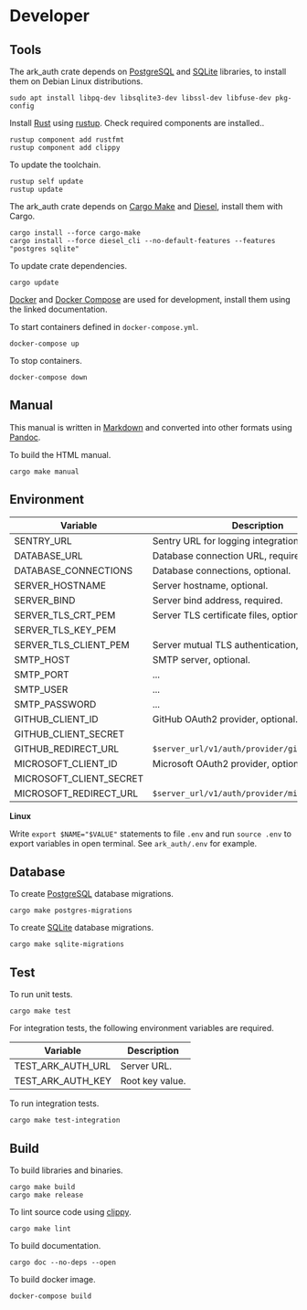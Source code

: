 # Developer

## Tools

The ark_auth crate depends on [PostgreSQL](https://www.postgresql.org/) and [SQLite](https://www.sqlite.org/index.html) libraries, to install them on Debian Linux distributions.

```shell
sudo apt install libpq-dev libsqlite3-dev libssl-dev libfuse-dev pkg-config
```

Install [Rust](https://www.rust-lang.org/) using [rustup](https://rustup.rs/). Check required components are installed..

```shell
rustup component add rustfmt
rustup component add clippy
```

To update the toolchain.

```shell
rustup self update
rustup update
```

The ark_auth crate depends on [Cargo Make](https://github.com/sagiegurari/cargo-make) and [Diesel](http://diesel.rs/), install them with Cargo.

```shell
cargo install --force cargo-make
cargo install --force diesel_cli --no-default-features --features "postgres sqlite"
```

To update crate dependencies.

```shell
cargo update
```

[Docker](https://docs.docker.com/install/) and [Docker Compose](https://docs.docker.com/compose/) are used for development, install them using the linked documentation.

To start containers defined in `docker-compose.yml`.

```shell
docker-compose up
```

To stop containers.

```shell
docker-compose down
```

## Manual

This manual is written in [Markdown](https://pandoc.org/MANUAL.html#pandocs-markdown) and converted into other formats using [Pandoc](https://pandoc.org/).

To build the HTML manual.

```shell
cargo make manual
```

## Environment

| Variable                | Description                                     |
| ----------------------- | ----------------------------------------------- |
| SENTRY_URL              | Sentry URL for logging integration, optional.   |
| DATABASE_URL            | Database connection URL, required.              |
| DATABASE_CONNECTIONS    | Database connections, optional.                 |
| SERVER_HOSTNAME         | Server hostname, optional.                      |
| SERVER_BIND             | Server bind address, required.                  |
| SERVER_TLS_CRT_PEM      | Server TLS certificate files, optional.         |
| SERVER_TLS_KEY_PEM      |                                                 |
| SERVER_TLS_CLIENT_PEM   | Server mutual TLS authentication, optional.     |
| SMTP_HOST               | SMTP server, optional.                          |
| SMTP_PORT               | ...                                             |
| SMTP_USER               | ...                                             |
| SMTP_PASSWORD           | ...                                             |
| GITHUB_CLIENT_ID        | GitHub OAuth2 provider, optional.               |
| GITHUB_CLIENT_SECRET    |                                                 |
| GITHUB_REDIRECT_URL     | `$server_url/v1/auth/provider/github/oauth2`    |
| MICROSOFT_CLIENT_ID     | Microsoft OAuth2 provider, optional.            |
| MICROSOFT_CLIENT_SECRET |                                                 |
| MICROSOFT_REDIRECT_URL  | `$server_url/v1/auth/provider/microsoft/oauth2` |

**Linux**

Write `export $NAME="$VALUE"` statements to file `.env` and run `source .env` to export variables in open terminal. See `ark_auth/.env` for example.

## Database

To create [PostgreSQL](https://www.postgresql.org/) database migrations.

```shell
cargo make postgres-migrations
```

To create [SQLite](https://www.sqlite.org/index.html) database migrations.

```shell
cargo make sqlite-migrations
```

## Test

To run unit tests.

```shell
cargo make test
```

For integration tests, the following environment variables are required.

| Variable          | Description     |
| ----------------- | --------------- |
| TEST_ARK_AUTH_URL | Server URL.     |
| TEST_ARK_AUTH_KEY | Root key value. |

To run integration tests.

```shell
cargo make test-integration
```

## Build

To build libraries and binaries.

```shell
cargo make build
cargo make release
```

To lint source code using [clippy](https://github.com/rust-lang/rust-clippy).

```shell
cargo make lint
```

To build documentation.

```shell
cargo doc --no-deps --open
```

To build docker image.

```Shell
docker-compose build
```

